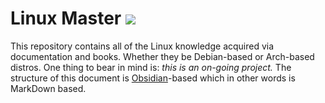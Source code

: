 # Linux Master  <a href="https://github.com/victorkolis" target="_blank"><img src="https://img.shields.io/badge/Linux-FCC624?style=for-the-badge&logo=linux&logoColor=black" target="_blank"></a>
This repository contains all of the Linux knowledge acquired via documentation and books. Whether they be Debian-based or Arch-based distros.
One thing to bear in mind is: *this is an on-going project.* The structure of this document is <a href='https://obsidian.md/'>Obsidian</a>-based which in other words is MarkDown based.
